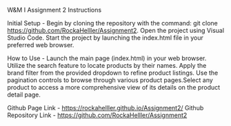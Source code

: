W&M I Assignment 2 Instructions

Initial Setup - Begin by cloning the repository with the command: git clone https://github.com/RockaHelller/Assignment2. Open the project using Visual Studio Code. Start the project by launching the index.html file in your preferred web browser.

How to Use - Launch the main page (index.html) in your web browser. Utilize the search feature to locate products by their names. Apply the brand filter from the provided dropdown to refine product listings. Use the pagination controls to browse through various product pages.Select any product to access a more comprehensive view of its details on the product detail page.

Github Page Link - https://rockahelller.github.io/Assignment2/
Github Repository Link - https://github.com/RockaHelller/Assignment2